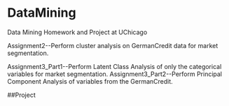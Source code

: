 # DataMining
Data Mining Homework and Project at UChicago

Assignment2--Perform cluster analysis on GermanCredit data for market segmentation.

Assignment3_Part1--Perform Latent Class Analysis of only the categorical variables for market segmentation.
Assignment3_Part2--Perform Principal Component Analysis of variables from the GermanCredit.

##Project
